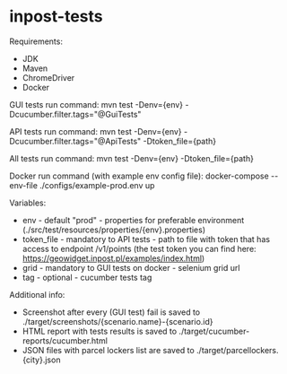 # inpost-tests

Requirements:
- JDK
- Maven
- ChromeDriver
- Docker

GUI tests run command:
mvn test -Denv={env} -Dcucumber.filter.tags="@GuiTests"

API tests run command:
mvn test -Denv={env} -Dcucumber.filter.tags="@ApiTests" -Dtoken_file={path}

All tests run command:
mvn test -Denv={env} -Dtoken_file={path}

Docker run command (with example env config file):
docker-compose --env-file ./configs/example-prod.env up

Variables:
- env - default "prod" - properties for preferable environment (./src/test/resources/properties/{env}.properties)
- token_file - mandatory to API tests - path to file with token that has access to endpoint /v1/points (the test token you can find here: https://geowidget.inpost.pl/examples/index.html)
- grid - mandatory to GUI tests on docker - selenium grid url
- tag - optional - cucumber tests tag

Additional info:
- Screenshot after every (GUI test) fail is saved to ./target/screenshots/{scenario.name}-{scenario.id}
- HTML report with tests results is saved to ./target/cucumber-reports/cucumber.html
- JSON files with parcel lockers list are saved to ./target/parcellockers.{city}.json